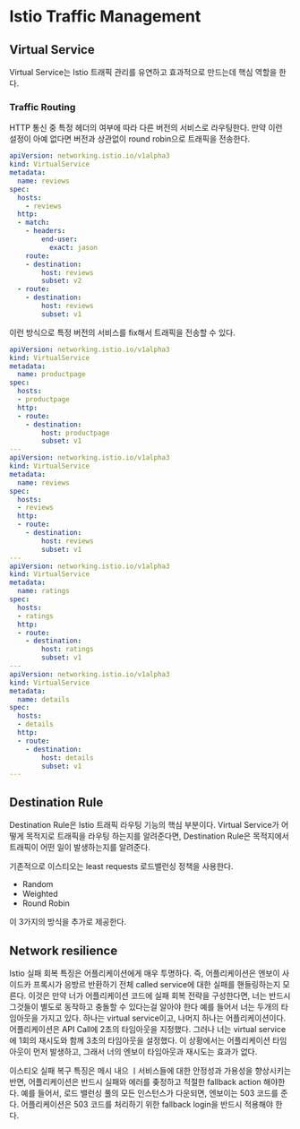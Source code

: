 # Istio Traffic Management

## Virtual Service

Virtual Service는 Istio 트래픽 관리를 유연하고 효과적으로 만드는데 핵심 역할을 한다.

### Traffic Routing
HTTP 통신 중 특정 헤더의 여부에 따라 다른 버전의 서비스로 라우팅한다. 만약 이런 설정이 아예 없다면 버전과 상관없이 round robin으로 
트래픽을 전송한다.

```yaml
apiVersion: networking.istio.io/v1alpha3
kind: VirtualService
metadata:
  name: reviews
spec:
  hosts:
    - reviews
  http:
  - match:
    - headers:
        end-user:
          exact: jason
    route:
    - destination:
        host: reviews
        subset: v2
  - route:
    - destination:
        host: reviews
        subset: v1
```
이런 방식으로 특정 버전의 서비스를 fix해서 트래픽을 전송할 수 있다.
```yaml
apiVersion: networking.istio.io/v1alpha3
kind: VirtualService
metadata:
  name: productpage
spec:
  hosts:
  - productpage
  http:
  - route:
    - destination:
        host: productpage
        subset: v1
---
apiVersion: networking.istio.io/v1alpha3
kind: VirtualService
metadata:
  name: reviews
spec:
  hosts:
  - reviews
  http:
  - route:
    - destination:
        host: reviews
        subset: v1
---
apiVersion: networking.istio.io/v1alpha3
kind: VirtualService
metadata:
  name: ratings
spec:
  hosts:
  - ratings
  http:
  - route:
    - destination:
        host: ratings
        subset: v1
---
apiVersion: networking.istio.io/v1alpha3
kind: VirtualService
metadata:
  name: details
spec:
  hosts:
  - details
  http:
  - route:
    - destination:
        host: details
        subset: v1
---
```

## Destination Rule

Destination Rule은 Istio 트래픽 라우팅 기능의 핵심 부분이다. Virtual Service가 어떻게 목적지로 트래픽을 라우팅 하는지를 알려준다면, Destination Rule은 목적지에서 트래픽이 어떤 일이 발생하는지를 알려준다.

기존적으로 이스티오는 least requests 로드밸런싱 정책을 사용한다. 

- Random
- Weighted
- Round Robin

이 3가지의 방식을 추가로 제공한다.

## Network resilience

Istio 실패 회복 특징은 어플리케이션에게 매우 투명하다. 즉, 어플리케이션은 엔보이 사이드카 프록시가 응방르 반환하기 전체 called service에 대한
실패를 핸들링하는지 모른다. 이것은 만약 너가 어플리케이션 코드에 실패 회복 전략을 구성한다면, 너는 반드시 그것들이 별도로 동작하고 충돌할 수 있다는걸 알아야 한다
예를 들어서 너는 두개의 타임아웃을 가지고 있다. 하나는 virtual service이고, 나머지 하나는 어플리케이션이다.
어플리케이션은 API Call에 2초의 타임아웃을 지정했다. 그러나 너는 virtual service에 1회의 재시도와 함께 3초의 타임아웃을 설정했다. 이 상황에서는 어플리케이션 타임아웃이 먼저 발생하고,
그래서 너의 엔보이 타임아웃과 재시도는 효과가 없다.

이스티오 실패 복구 특징은 메시 내으 ㅣ서비스들에 대한 안정성과 가용성을 향상시키는 반면, 어플리케이션은 반드시 실패와 에러를 좆정하고 적절한 fallback action 해야한다.
예를 들어서, 로드 밸런싱 풀의 모든 인스턴스가 다운되면, 엔보이는 503 코드를 준다. 어플리케이션은 503 코드를 처리하기 위한 fallback login을 반드시 적용해야 한다.


